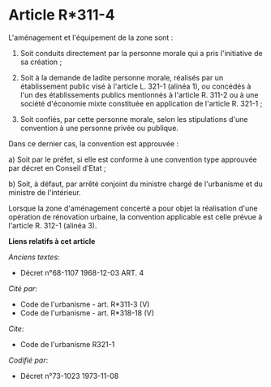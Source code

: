 # Article R*311-4

L'aménagement et l'équipement de la zone sont :

1. Soit conduits directement par la personne morale qui a pris l'initiative de sa création ;

2. Soit à la demande de ladite personne morale, réalisés par un établissement public visé à l'article L. 321-1 (alinéa 1), ou
concédés à l'un des établissements publics mentionnés à l'article R. 311-2 ou à une société d'économie mixte constituée en
application de l'article R. 321-1 ;

3. Soit confiés, par cette personne morale, selon les stipulations d'une convention à une personne privée ou publique.

Dans ce dernier cas, la convention est approuvée :

a) Soit par le préfet, si elle est conforme à une convention type approuvée par décret en Conseil d'Etat ;

b) Soit, à défaut, par arrêté conjoint du ministre chargé de l'urbanisme et du ministre de l'intérieur.

Lorsque la zone d'aménagement concerté a pour objet la réalisation d'une opération de rénovation urbaine, la convention
applicable est celle prévue à l'article R. 312-1 (alinéa 3).

**Liens relatifs à cet article**

_Anciens textes_:

  - Décret n°68-1107 1968-12-03 ART. 4

_Cité par_:

  - Code de l'urbanisme - art. R*311-3 (V)
  - Code de l'urbanisme - art. R*318-18 (V)

_Cite_:

  - Code de l'urbanisme R321-1

_Codifié par_:

  - Décret n°73-1023 1973-11-08
